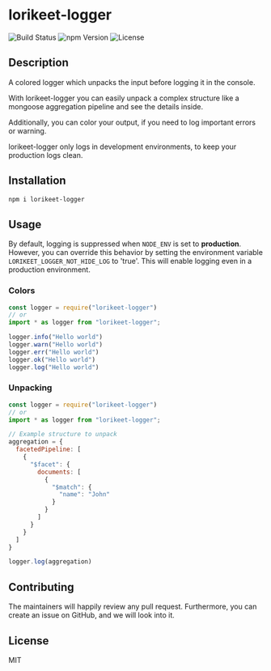# lorikeet-logger

![Build Status](https://img.shields.io/github/actions/workflow/status/whatar/lorikeet-logger/test.yml)
![npm Version](https://img.shields.io/npm/v/lorikeet-logger)
![License](https://img.shields.io/npm/l/lorikeet-logger)

## Description

A colored logger which unpacks the input before logging it in the console.

With lorikeet-logger you can easily unpack a complex structure like a mongoose aggregation pipeline and see the details inside.

Additionally, you can color your output, if you need to log important errors or warning.

lorikeet-logger only logs in development environments, to keep your production logs clean.

## Installation
```bash
npm i lorikeet-logger
```
## Usage

By default, logging is suppressed when `NODE_ENV` is set to **production**. However, you can override this behavior by setting the environment variable `LORIKEET_LOGGER_NOT_HIDE_LOG` to 'true'. This will enable logging even in a production environment.

### Colors
```javascript
const logger = require("lorikeet-logger")
// or
import * as logger from "lorikeet-logger";

logger.info("Hello world")
logger.warn("Hello world")
logger.err("Hello world")
logger.ok("Hello world")
logger.log("Hello world")
```

### Unpacking

```javascript
const logger = require("lorikeet-logger")
// or
import * as logger from "lorikeet-logger";

// Example structure to unpack
aggregation = {
  facetedPipeline: [
    {
      "$facet": {
        documents: [
          {
            "$match": {
              "name": "John"
            }
          }
        ]
      }
    }
  ]
}

logger.log(aggregation)
```

## Contributing

The maintainers will happily review any pull request. Furthermore, you can create an issue on GitHub, and we will look into it.

## License

MIT
